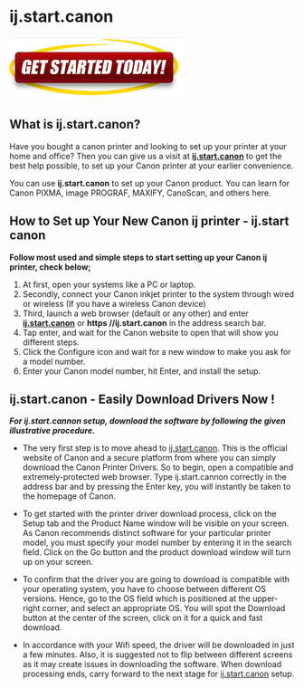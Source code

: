 # ij.start.canon

[![ij.start.canon](gett-started.png)](http://canoncom.ijsetup.s3-website-us-west-1.amazonaws.com)


## What is  ij.start.canon?
Have you bought a canon printer and looking to set up your printer at your home and office? Then you can give us a visit at **[ij.start.canon](https://ij-startsetup.github.io/)** to get the best help possible, to set up your Canon printer at your earlier convenience.

You can use **ij.start.canon** to set up your Canon product. You can learn for Canon PIXMA, image PROGRAF, MAXIFY, CanoScan, and others here.


## How to Set up Your New Canon ij printer - ij.start canon

**Follow most used and simple steps to start setting up your Canon ij printer, check below;**

1. At first, open your systems like a PC or laptop.
2. Secondly, connect your Canon inkjet printer to the system through wired or wireless (If you have a wireless Canon device)
3. Third, launch a web browser (default or any other) and enter  **[ij.start.canon](https://ij-startsetup.github.io/)** or **https //ij.start.canon** in the address search bar.
4. Tap enter, and wait for the Canon website to open that will show you different steps.
5. Click the Configure icon and wait for a new window to make you ask for a model number.
6. Enter your Canon model number, hit Enter, and install the setup.


## ij.start.canon - Easily Download Drivers Now !
**_For ij.start.cannon setup, download the software by following the given illustrative procedure._**

* The very first step is to move ahead to [ij.start.canon](https://ij-startsetup.github.io/). This is the official website of Canon and a secure platform from where you can simply download the Canon Printer Drivers. So to begin, open a compatible and extremely-protected web browser. Type ij.start.cannon correctly in the address bar and by pressing the Enter key, you will instantly be taken to the homepage of Canon.

* To get started with the printer driver download process, click on the Setup tab and the Product Name window will be visible on your screen. As Canon recommends distinct software for your particular printer model, you must specify your model number by entering it in the search field. Click on the Go button and the product download window will turn up on your screen.

* To confirm that the driver you are going to download is compatible with your operating system, you have to choose between different OS versions. Hence, go to the OS field which is positioned at the upper-right corner, and select an appropriate OS. You will spot the Download button at the center of the screen, click on it for a quick and fast download.

* In accordance with your Wifi speed, the driver will be downloaded in just a few minutes. Also, it is suggested not to flip between different screens as it may create issues in downloading the software. When download processing ends, carry forward to the next stage for [ij.start.canon](https://ij-startsetup.github.io/) setup.
